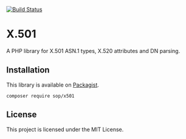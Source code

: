 [![Build Status](https://travis-ci.org/sop/x501.svg?branch=master)](https://travis-ci.org/sop/x501)

# X.501
A PHP library for X.501 ASN.1 types, X.520 attributes and DN parsing.

## Installation
This library is available on
[Packagist](https://packagist.org/packages/sop/x501).

    composer require sop/x501

## License
This project is licensed under the MIT License.
